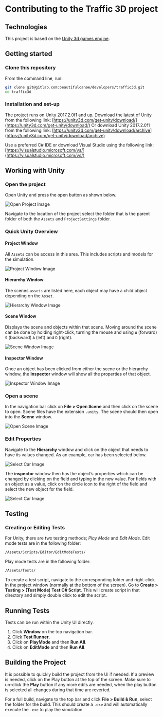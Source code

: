 # Contributing to the Traffic 3D project

## Technologies

This project is based on the [Unity 3d games engine](https://unity3d.com/unity).

## Getting started

### Clone this repository

From the command line, run:

```sh
git clone git@gitlab.com:beautifulcanoe/developers/traffic3d.git
cd traffic3d
```

### Installation and set-up

The project runs on Unity 2017.2.0f1 and up.
Download the latest of Unity from the following link: [https://unity3d.com/get-unity/download/](https://unity3d.com/get-unity/download/)
Or download Unity 2017.2.0f1 from the following link: [https://unity3d.com/get-unity/download/archive](https://unity3d.com/get-unity/download/archive)

Use a preferred C# IDE or download Visual Studio using the following link: [https://visualstudio.microsoft.com/vs/](https://visualstudio.microsoft.com/vs/)

## Working with Unity

### Open the project

Open Unity and press the open button as shown below.

![Open Project Image](./docs/OpenProject.png)

Navigate to the location of the project select the folder that is the parent folder of both the `Assets` and `ProjectSettings` folder.

### Quick Unity Overview

#### Project Window

All `Assets` can be access in this area.
This includes scripts and models for the simulation.

![Project Window Image](./docs/ProjectWindow.png)

#### Hierarchy Window

The scenes `assets` are listed here, each object may have a child object depending on the `Asset`.

![Hierarchy Window Image](./docs/HierarchyWindow.png)

#### Scene Window

Displays the scene and objects within that scene.
Moving around the scene can be done by holding right-click, turning the mouse and using `W` (forward) `S` (backward) `A` (left) and `D` (right).

![Scene Window Image](./docs/SceneWindow.png)

#### Inspector Window

Once an object has been clicked from either the scene or the hierarchy window, the **Inspector** window will show all the properties of that object.

![Inspector Window Image](./docs/InspectorWindow.png)

### Open a scene

In the navigation bar click on **File > Open Scene** and then click on the scene to open.
Scene files have the extension `.unity`.
The scene should then open into the **Scene** window.

![Open Scene Image](./docs/OpenScene.png)

### Edit Properties

Navigate to the **Hierarchy** window and click on the object that needs to have its values changed.
As an example, car has been selected below.

![Select Car Image](./docs/SelectCar.png)

The **inspector** window then has the object’s properties which can be changed by clicking on the field and typing in the new value.
For fields with an object as a value, click on the circle icon to the right of the field and select the new object for the field.

![Select Car Image](./docs/EditCar.png)

## Testing

### Creating or Editing Tests

For Unity, there are two testing methods; *Play Mode* and *Edit Mode*.
Edit mode tests are in the following folder:

```sh
/Assets/Scripts/Editor/EditModeTests/
```

Play mode tests are in the following folder:

```sh
/Assets/Tests/
```

To create a test script, navigate to the corresponding folder and right-click in the project window (normally at the bottom of the screen).
Go to **Create > Testing > (Test Mode) Test C# Script**.
This will create script in that directory and simply double click to edit the script.

## Running Tests

Tests can be run within the Unity UI directly.

1. Click **Window** on the top navigation bar.
1. Click **Test Runner**.
1. Click on **PlayMode** and then **Run All**.
1. Click on **EditMode** and then **Run All**.

## Building the Project

It is possible to quickly build the project from the UI if needed.
If a preview is needed, click on the Play button at the top of the screen.
Make sure to un-click the **Play** button if any more edits are needed,
when the play button is selected all changes during that time are reverted.

For a full build, navigate to the top bar and click **File > Build & Run**,
select the folder for the build.
This should create a `.exe` and will automatically execute the `.exe` to play the simulation.
